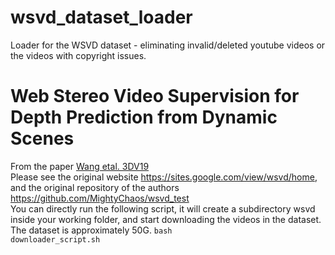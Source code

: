 # wsvd_dataset_loader
Loader for the WSVD dataset - eliminating invalid/deleted youtube videos or the videos with copyright issues.

# Web Stereo Video Supervision for Depth Prediction from Dynamic Scenes
From the paper [Wang etal. 3DV19](https://arxiv.org/pdf/1904.11112.pdf)
<br>
Please see the original website https://sites.google.com/view/wsvd/home, and the original repository of the authors https://github.com/MightyChaos/wsvd_test
<br>
You can directly run the following script, it will create a subdirectory wsvd inside your working folder, and start downloading the videos in the dataset. The dataset is approximately 50G.
<code>bash downloader_script.sh<code>
